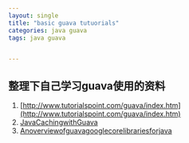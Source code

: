 ```yaml
---
layout: single
title: "basic guava tutuorials"
categories: java guava
tags: java guava


---
```


## 整理下自己学习guava使用的资料

1. [http://www.tutorialspoint.com/guava/index.htm](http://www.tutorialspoint.com/guava/index.htm)
1. [JavaCachingwithGuava](https://guava-libraries.googlecode.com/files/JavaCachingwithGuava.pdf)
1. [Anoverviewofguavagooglecorelibrariesforjava](https://qconsf.com/sf2012/dl/qcon-sanfran-2012/slides/KevinBourrillion_AnOverviewOfGuavaGoogleCoreLibrariesForJava.pdf)
